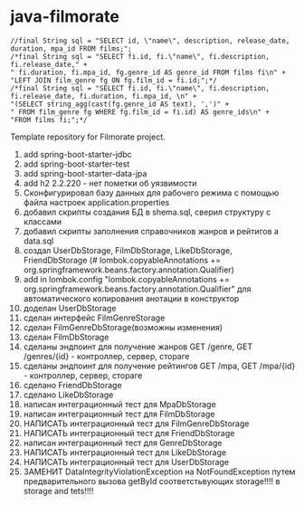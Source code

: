# java-filmorate
```
//final String sql = "SELECT id, \"name\", description, release_date, duration, mpa_id FROM films;";
/*final String sql = "SELECT fi.id, fi.\"name\", fi.description, fi.release_date," +
" fi.duration, fi.mpa_id, fg.genre_id AS genre_id FROM films fi\n" +
"LEFT JOIN film_genre fg ON fg.film_id = fi.id;";*/
/*final String sql = "SELECT fi.id, fi.\"name\", fi.description, fi.release_date, fi.duration, fi.mpa_id, \n" +
"(SELECT string_agg(cast(fg.genre_id AS text), ',')" +
" FROM film_genre fg WHERE fg.film_id = fi.id) AS genre_ids\n" +
"FROM films fi;";*/
```

Template repository for Filmorate project.
1. add <artifactId>spring-boot-starter-jdbc</artifactId>
2. add <artifactId>spring-boot-starter-test</artifactId>
3. add <artifactId>spring-boot-starter-data-jpa</artifactId>
4. add <artifactId>h2</artifactId> <version>2.2.220</version> - нет пометки об уязвимости
5. Сконфигурировал базу данных для рабочего режима с помощью файла настроек application.properties
6. добавил скрипты создания БД в shema.sql, сверил структуру с классами
7. добавил скрипты заполнения справочников жанров и рейтигов а data.sql
8. создал UserDbStorage, FilmDbStorage, LikeDbStorage, FriendDbStorage (# lombok.copyableAnnotations += org.springframework.beans.factory.annotation.Qualifier)
9. add in lombok.config "lombok.copyableAnnotations += org.springframework.beans.factory.annotation.Qualifier" для автоматического копирования анотации в конструктор
10. доделан UserDbStorage
11. сделан интерфейс FilmGenreStorage
12. сделан FilmGenreDbStorage(возможны изменения)
13. сделан FilmDbStorage
14. сделаны эндпоинт для получение жанров GET /genre, GET /genres/{id}  - контроллер, сервер, стораге
15. сделаны эндпоинт для получение рейтингов GET /mpa, GET /mpa/{id} - контроллер, сервер, стораге
16. сделано FriendDbStorage
17. сделано LikeDbStorage
18. написан интеграционный тест для MpaDbStorage 
19. написан интеграционный тест для FilmDbStorage
20. НАПИСАТЬ интеграционный тест для FilmGenreDbStorage
21. НАПИСАТЬ интеграционный тест для FriendDbStorage
22. написан интеграционный тест для GenreDbStorage
23. НАПИСАТЬ интеграционный тест для LikeDbStorage
24. НАПИСАТЬ интеграционный тест для UserDbStorage
25. ЗАМЕНИТ DataIntegrityViolationException на NotFoundException путем предварительного вызова getById соответстьвующих storage!!!! в storage and tets!!!!
